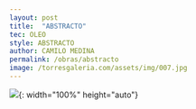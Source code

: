 ```yaml
---
layout: post
title:  "ABSTRACTO"
tec: OLEO
style: ABSTRACTO
author: CAMILO MEDINA
permalink: /obras/abstracto
image: /torresgaleria.com/assets/img/007.jpg
---
```


![](/torresgaleria.com/assets/img/007.jpg){: width="100%" height="auto"}
